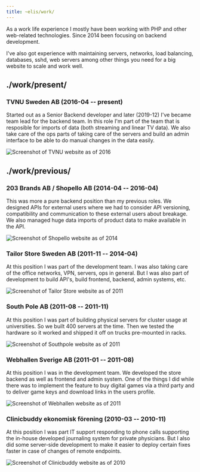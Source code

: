 ```yaml
---
title: ~elis/work/
---
```


As a work life experience I mostly have been working with PHP and other
web-related technologies. Since 2014 been focusing on backend development.

I've also got experience with maintaining servers, networks, load balancing,
databases, sshd, web servers among other things you need for a big website to
scale and work well.

## ./work/present/

### TVNU Sweden AB (2016-04 -- present)

Started out as a Senior Backend developer and later (2019-12) I've became
team lead for the backend team. In this role I'm part of the team that is
resposible for imports of data (both streaming and linear TV data). We also
take care of the ops parts of taking care of the servers and build an admin
interface to be able to do manual changes in the data easily.

![Screenshot of TVNU website as of 2016](/img/screenshot_tvnu.png)

## ./work/previous/

### 203 Brands AB / Shopello AB (2014-04 -- 2016-04)

This was more a pure backend position than my previous roles. We designed
APIs for external users where we had to consider API versioning,
compatibility and communication to these external users about breakage. We
also managed huge data imports of product data to make available in the API.

![Screenshot of Shopello website as of 2014](/img/screenshot_shopello.png)

### Tailor Store Sweden AB (2011-11 -- 2014-04)

At this position I was part of the development team. I was also taking care
of the office networks, VPN, servers, ops in general. But I was also part of
development to build API's, build frontend, backend, admin systems, etc.

![Screenshot of Tailor Store website as of 2011](/img/screenshot_tailorstore.png)

### South Pole AB (2011-08 -- 2011-11)

At this position I was part of building physical servers for cluster usage at
universities. So we built 400 servers at the time. Then we tested the
hardware so it worked and shipped it off on trucks pre-mounted in racks.

![Screenshot of Southpole website as of 2011](/img/screenshot_southpole.png)

### Webhallen Sverige AB (2011-01 -- 2011-08)

At this position I was in the development team. We developed the store
backend as well as frontend and admin system. One of the things I did while
there was to implement the feature to buy digital games via a third party and
to deliver game keys and download links in the users profile.

![Screenshot of Webhallen website as of 2011](/img/screenshot_webhallen.png)

### Clinicbuddy ekonomisk förening (2010-03 -- 2010-11)

At this position I was part IT support responding to phone calls supporting
the in-house developed journaling system for private physicians. But I also
did some server-side development to make it easier to deploy certain fixes
faster in case of changes of remote endpoints.

![Screenshot of Clinicbuddy website as of 2010](/img/screenshot_clinicbuddy.png)
